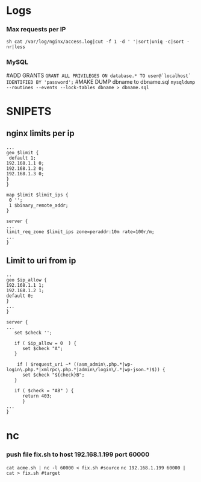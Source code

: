# Logs
### Max requests per IP
```sh cat /var/log/nginx/access.log|cut -f 1 -d ' '|sort|uniq -c|sort -nr|less ```

### MySQL
#ADD GRANTS
```GRANT ALL PRIVILEGES ON database.* TO user@`localhost` IDENTIFIED BY 'password';```
#MAKE DUMP dbname to dbname.sql
```mysqldump --routines --events --lock-tables dbname > dbname.sql```

# SNIPETS

## nginx limits per ip
```nginx http {
...
geo $limit {
 default 1;
192.168.1.1 0;
192.168.1.2 0;
192.168.1.3 0;
}
}

map $limit $limit_ips {
 0 '';
 1 $binary_remote_addr;
}

server {
...
limit_req_zone $limit_ips zone=peraddr:10m rate=100r/m;
...
}
```
## Limit to uri from ip

```nginx http {
..
geo $ip_allow {
192.168.1.1 1;
192.168.1.2 1;
default 0;
}
...
}

server {
...
   set $check '';
  
   if ( $ip_allow = 0  ) {
      set $check "A";
   }

    if ( $request_uri ~* ((asm_admin\.php.*|wp-login\.php.*|xmlrpc\.php.*|admin\/login\/.*|wp-json.*)$)) {
      set $check "${check}B";
   }

   if ( $check = "AB" ) {
      return 403;
      }
...
}
```
# nc
### push file fix.sh to host 192.168.1.199 port 60000
`cat acme.sh | nc -l 60000 < fix.sh #source`
`nc 192.168.1.199 60000 | cat > fix.sh #target`
